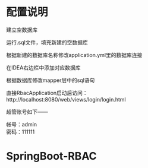 # 配置说明

建立空数据库

运行.sql文件，填充新建的空数据库

根据新建的数据库名称修改application.yml里的数据库连接

在IDEA右边栏中添加对应数据库

根据数据库修改mapper层中的sql语句

直接RbacApplication启动后访问：http://localhost:8080/web/views/login/login.html

超管账号如下——

帐号：admin            
密码：111111

# SpringBoot-RBAC
